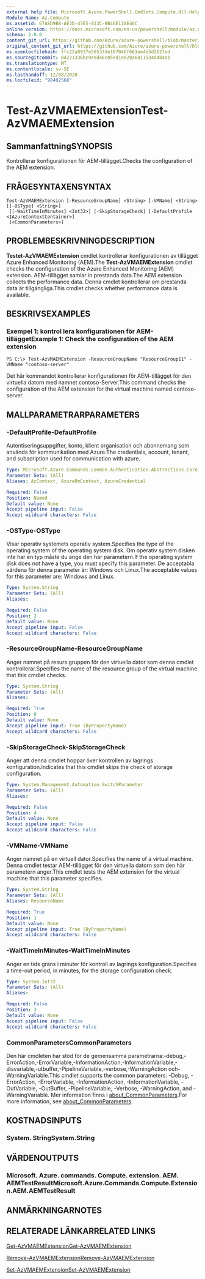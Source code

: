 ```yaml
---
external help file: Microsoft.Azure.PowerShell.Cmdlets.Compute.dll-Help.xml
Module Name: Az.Compute
ms.assetid: 67AED9B8-AE3D-47E5-813C-9B46E11AE46C
online version: https://docs.microsoft.com/en-us/powershell/module/az.compute/test-azvmaemextension
schema: 2.0.0
content_git_url: https://github.com/Azure/azure-powershell/blob/master/src/Compute/Compute/help/Test-AzVMAEMExtension.md
original_content_git_url: https://github.com/Azure/azure-powershell/blob/master/src/Compute/Compute/help/Test-AzVMAEMExtension.md
ms.openlocfilehash: ffc22a8937e56537de167046f661ee4b5d262fed
ms.sourcegitcommit: 04221336bc9eed46c05ed1e828a6811534d4b4ab
ms.translationtype: MT
ms.contentlocale: sv-SE
ms.lasthandoff: 12/08/2020
ms.locfileid: "98402568"
---
```

# <span data-ttu-id="53960-101">Test-AzVMAEMExtension</span><span class="sxs-lookup"><span data-stu-id="53960-101">Test-AzVMAEMExtension</span></span>

## <span data-ttu-id="53960-102">Sammanfattning</span><span class="sxs-lookup"><span data-stu-id="53960-102">SYNOPSIS</span></span>
<span data-ttu-id="53960-103">Kontrollerar konfigurationen för AEM-tillägget.</span><span class="sxs-lookup"><span data-stu-id="53960-103">Checks the configuration of the AEM extension.</span></span>

## <span data-ttu-id="53960-104">FRÅGESYNTAXEN</span><span class="sxs-lookup"><span data-stu-id="53960-104">SYNTAX</span></span>

```
Test-AzVMAEMExtension [-ResourceGroupName] <String> [-VMName] <String> [[-OSType] <String>]
 [[-WaitTimeInMinutes] <Int32>] [-SkipStorageCheck] [-DefaultProfile <IAzureContextContainer>]
 [<CommonParameters>]
```

## <span data-ttu-id="53960-105">PROBLEMBESKRIVNING</span><span class="sxs-lookup"><span data-stu-id="53960-105">DESCRIPTION</span></span>
<span data-ttu-id="53960-106">**Testet-AzVMAEMExtension** cmdlet kontrollerar konfigurationen av tillägget Azure Enhanced Monitoring (AEM).</span><span class="sxs-lookup"><span data-stu-id="53960-106">The **Test-AzVMAEMExtension** cmdlet checks the configuration of the Azure Enhanced Monitoring (AEM) extension.</span></span>
<span data-ttu-id="53960-107">AEM-tillägget samlar in prestanda data.</span><span class="sxs-lookup"><span data-stu-id="53960-107">The AEM extension collects the performance data.</span></span>
<span data-ttu-id="53960-108">Denna cmdlet kontrollerar om prestanda data är tillgängliga.</span><span class="sxs-lookup"><span data-stu-id="53960-108">This cmdlet checks whether performance data is available.</span></span>

## <span data-ttu-id="53960-109">BESKRIVS</span><span class="sxs-lookup"><span data-stu-id="53960-109">EXAMPLES</span></span>

### <span data-ttu-id="53960-110">Exempel 1: kontrol lera konfigurationen för AEM-tillägget</span><span class="sxs-lookup"><span data-stu-id="53960-110">Example 1: Check the configuration of the AEM extension</span></span>
```
PS C:\> Test-AzVMAEMExtension -ResourceGroupName "ResourceGroup11" -VMName "contoso-server"
```

<span data-ttu-id="53960-111">Det här kommandot kontrollerar konfigurationen för AEM-tillägget för den virtuella datorn med namnet contoso-Server.</span><span class="sxs-lookup"><span data-stu-id="53960-111">This command checks the configuration of the AEM extension for the virtual machine named contoso-server.</span></span>

## <span data-ttu-id="53960-112">MALLPARAMETRAR</span><span class="sxs-lookup"><span data-stu-id="53960-112">PARAMETERS</span></span>

### <span data-ttu-id="53960-113">-DefaultProfile</span><span class="sxs-lookup"><span data-stu-id="53960-113">-DefaultProfile</span></span>
<span data-ttu-id="53960-114">Autentiseringsuppgifter, konto, klient organisation och abonnemang som används för kommunikation med Azure.</span><span class="sxs-lookup"><span data-stu-id="53960-114">The credentials, account, tenant, and subscription used for communication with azure.</span></span>

```yaml
Type: Microsoft.Azure.Commands.Common.Authentication.Abstractions.Core.IAzureContextContainer
Parameter Sets: (All)
Aliases: AzContext, AzureRmContext, AzureCredential

Required: False
Position: Named
Default value: None
Accept pipeline input: False
Accept wildcard characters: False
```

### <span data-ttu-id="53960-115">-OSType</span><span class="sxs-lookup"><span data-stu-id="53960-115">-OSType</span></span>
<span data-ttu-id="53960-116">Visar operativ systemets operativ system.</span><span class="sxs-lookup"><span data-stu-id="53960-116">Specifies the type of the operating system of the operating system disk.</span></span>
<span data-ttu-id="53960-117">Om operativ system disken inte har en typ måste du ange den här parametern.</span><span class="sxs-lookup"><span data-stu-id="53960-117">If the operating system disk does not have a type, you must specify this parameter.</span></span>
<span data-ttu-id="53960-118">De acceptabla värdena för denna parameter är: Windows och Linux.</span><span class="sxs-lookup"><span data-stu-id="53960-118">The acceptable values for this parameter are: Windows and Linux.</span></span>

```yaml
Type: System.String
Parameter Sets: (All)
Aliases:

Required: False
Position: 2
Default value: None
Accept pipeline input: False
Accept wildcard characters: False
```

### <span data-ttu-id="53960-119">-ResourceGroupName</span><span class="sxs-lookup"><span data-stu-id="53960-119">-ResourceGroupName</span></span>
<span data-ttu-id="53960-120">Anger namnet på resurs gruppen för den virtuella dator som denna cmdlet kontrollerar.</span><span class="sxs-lookup"><span data-stu-id="53960-120">Specifies the name of the resource group of the virtual machine that this cmdlet checks.</span></span>

```yaml
Type: System.String
Parameter Sets: (All)
Aliases:

Required: True
Position: 0
Default value: None
Accept pipeline input: True (ByPropertyName)
Accept wildcard characters: False
```

### <span data-ttu-id="53960-121">-SkipStorageCheck</span><span class="sxs-lookup"><span data-stu-id="53960-121">-SkipStorageCheck</span></span>
<span data-ttu-id="53960-122">Anger att denna cmdlet hoppar över kontrollen av lagrings konfiguration.</span><span class="sxs-lookup"><span data-stu-id="53960-122">Indicates that this cmdlet skips the check of storage configuration.</span></span>

```yaml
Type: System.Management.Automation.SwitchParameter
Parameter Sets: (All)
Aliases:

Required: False
Position: 4
Default value: None
Accept pipeline input: False
Accept wildcard characters: False
```

### <span data-ttu-id="53960-123">-VMName</span><span class="sxs-lookup"><span data-stu-id="53960-123">-VMName</span></span>
<span data-ttu-id="53960-124">Anger namnet på en virtuell dator.</span><span class="sxs-lookup"><span data-stu-id="53960-124">Specifies the name of a virtual machine.</span></span>
<span data-ttu-id="53960-125">Denna cmdlet testar AEM-tillägget för den virtuella datorn som den här parametern anger.</span><span class="sxs-lookup"><span data-stu-id="53960-125">This cmdlet tests the AEM extension for the virtual machine that this parameter specifies.</span></span>

```yaml
Type: System.String
Parameter Sets: (All)
Aliases: ResourceName

Required: True
Position: 1
Default value: None
Accept pipeline input: True (ByPropertyName)
Accept wildcard characters: False
```

### <span data-ttu-id="53960-126">-WaitTimeInMinutes</span><span class="sxs-lookup"><span data-stu-id="53960-126">-WaitTimeInMinutes</span></span>
<span data-ttu-id="53960-127">Anger en tids gräns i minuter för kontroll av lagrings konfiguration.</span><span class="sxs-lookup"><span data-stu-id="53960-127">Specifies a time-out period, in minutes, for the storage configuration check.</span></span>

```yaml
Type: System.Int32
Parameter Sets: (All)
Aliases:

Required: False
Position: 3
Default value: None
Accept pipeline input: False
Accept wildcard characters: False
```

### <span data-ttu-id="53960-128">CommonParameters</span><span class="sxs-lookup"><span data-stu-id="53960-128">CommonParameters</span></span>
<span data-ttu-id="53960-129">Den här cmdleten har stöd för de gemensamma parametrarna:-debug,-ErrorAction,-ErrorVariable,-InformationAction,-InformationVariable,-disvariable,-utbuffer,-PipelineVariable,-verbose,-WarningAction och-WarningVariable.</span><span class="sxs-lookup"><span data-stu-id="53960-129">This cmdlet supports the common parameters: -Debug, -ErrorAction, -ErrorVariable, -InformationAction, -InformationVariable, -OutVariable, -OutBuffer, -PipelineVariable, -Verbose, -WarningAction, and -WarningVariable.</span></span> <span data-ttu-id="53960-130">Mer information finns i [about_CommonParameters](http://go.microsoft.com/fwlink/?LinkID=113216).</span><span class="sxs-lookup"><span data-stu-id="53960-130">For more information, see [about_CommonParameters](http://go.microsoft.com/fwlink/?LinkID=113216).</span></span>

## <span data-ttu-id="53960-131">KOSTNADS</span><span class="sxs-lookup"><span data-stu-id="53960-131">INPUTS</span></span>

### <span data-ttu-id="53960-132">System. String</span><span class="sxs-lookup"><span data-stu-id="53960-132">System.String</span></span>

## <span data-ttu-id="53960-133">VÄRDEN</span><span class="sxs-lookup"><span data-stu-id="53960-133">OUTPUTS</span></span>

### <span data-ttu-id="53960-134">Microsoft. Azure. commands. Compute. extension. AEM. AEMTestResult</span><span class="sxs-lookup"><span data-stu-id="53960-134">Microsoft.Azure.Commands.Compute.Extension.AEM.AEMTestResult</span></span>

## <span data-ttu-id="53960-135">ANMÄRKNINGAR</span><span class="sxs-lookup"><span data-stu-id="53960-135">NOTES</span></span>

## <span data-ttu-id="53960-136">RELATERADE LÄNKAR</span><span class="sxs-lookup"><span data-stu-id="53960-136">RELATED LINKS</span></span>

[<span data-ttu-id="53960-137">Get-AzVMAEMExtension</span><span class="sxs-lookup"><span data-stu-id="53960-137">Get-AzVMAEMExtension</span></span>](./Get-AzVMAEMExtension.md)

[<span data-ttu-id="53960-138">Remove-AzVMAEMExtension</span><span class="sxs-lookup"><span data-stu-id="53960-138">Remove-AzVMAEMExtension</span></span>](./Remove-AzVMAEMExtension.md)

[<span data-ttu-id="53960-139">Set-AzVMAEMExtension</span><span class="sxs-lookup"><span data-stu-id="53960-139">Set-AzVMAEMExtension</span></span>](./Set-AzVMAEMExtension.md)


